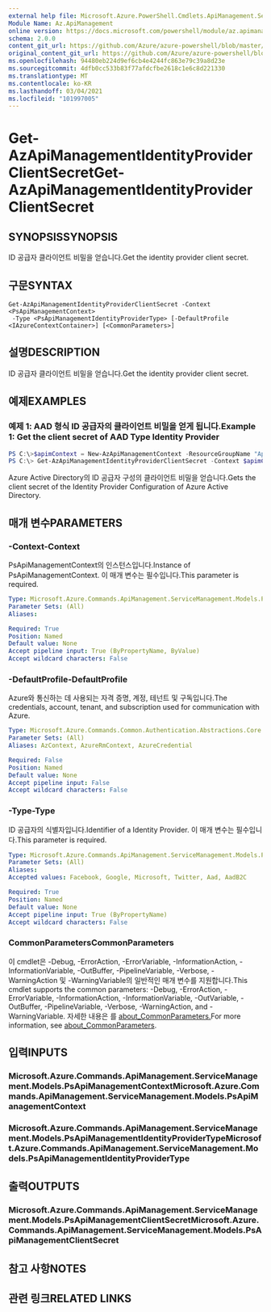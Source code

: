 ```yaml
---
external help file: Microsoft.Azure.PowerShell.Cmdlets.ApiManagement.ServiceManagement.dll-Help.xml
Module Name: Az.ApiManagement
online version: https://docs.microsoft.com/powershell/module/az.apimanagement/get-azapimanagementidentityproviderclientsecret
schema: 2.0.0
content_git_url: https://github.com/Azure/azure-powershell/blob/master/src/ApiManagement/ApiManagement/help/Get-AzApiManagementIdentityProviderClientSecret.md
original_content_git_url: https://github.com/Azure/azure-powershell/blob/master/src/ApiManagement/ApiManagement/help/Get-AzApiManagementIdentityProviderClientSecret.md
ms.openlocfilehash: 94480eb224d9ef6cb4e4244fc863e79c39a8d23e
ms.sourcegitcommit: 4dfb0cc533b83f77afdcfbe2618c1e6c8d221330
ms.translationtype: MT
ms.contentlocale: ko-KR
ms.lasthandoff: 03/04/2021
ms.locfileid: "101997005"
---
```

# <span data-ttu-id="40925-101">Get-AzApiManagementIdentityProviderClientSecret</span><span class="sxs-lookup"><span data-stu-id="40925-101">Get-AzApiManagementIdentityProviderClientSecret</span></span>

## <span data-ttu-id="40925-102">SYNOPSIS</span><span class="sxs-lookup"><span data-stu-id="40925-102">SYNOPSIS</span></span>
<span data-ttu-id="40925-103">ID 공급자 클라이언트 비밀을 얻습니다.</span><span class="sxs-lookup"><span data-stu-id="40925-103">Get the identity provider client secret.</span></span>

## <span data-ttu-id="40925-104">구문</span><span class="sxs-lookup"><span data-stu-id="40925-104">SYNTAX</span></span>

```
Get-AzApiManagementIdentityProviderClientSecret -Context <PsApiManagementContext>
 -Type <PsApiManagementIdentityProviderType> [-DefaultProfile <IAzureContextContainer>] [<CommonParameters>]
```

## <span data-ttu-id="40925-105">설명</span><span class="sxs-lookup"><span data-stu-id="40925-105">DESCRIPTION</span></span>
<span data-ttu-id="40925-106">ID 공급자 클라이언트 비밀을 얻습니다.</span><span class="sxs-lookup"><span data-stu-id="40925-106">Get the identity provider client secret.</span></span>

## <span data-ttu-id="40925-107">예제</span><span class="sxs-lookup"><span data-stu-id="40925-107">EXAMPLES</span></span>

### <span data-ttu-id="40925-108">예제 1: AAD 형식 ID 공급자의 클라이언트 비밀을 얻게 됩니다.</span><span class="sxs-lookup"><span data-stu-id="40925-108">Example 1: Get the client secret of AAD Type Identity Provider</span></span>
```powershell
PS C:\>$apimContext = New-AzApiManagementContext -ResourceGroupName "Api-Default-WestUS" -ServiceName "contoso"
PS C:\> Get-AzApiManagementIdentityProviderClientSecret -Context $apimContext -Type Aad
```

<span data-ttu-id="40925-109">Azure Active Directory의 ID 공급자 구성의 클라이언트 비밀을 얻습니다.</span><span class="sxs-lookup"><span data-stu-id="40925-109">Gets the client secret of the Identity Provider Configuration of Azure Active Directory.</span></span>

## <span data-ttu-id="40925-110">매개 변수</span><span class="sxs-lookup"><span data-stu-id="40925-110">PARAMETERS</span></span>

### <span data-ttu-id="40925-111">-Context</span><span class="sxs-lookup"><span data-stu-id="40925-111">-Context</span></span>
<span data-ttu-id="40925-112">PsApiManagementContext의 인스턴스입니다.</span><span class="sxs-lookup"><span data-stu-id="40925-112">Instance of PsApiManagementContext.</span></span>
<span data-ttu-id="40925-113">이 매개 변수는 필수입니다.</span><span class="sxs-lookup"><span data-stu-id="40925-113">This parameter is required.</span></span>

```yaml
Type: Microsoft.Azure.Commands.ApiManagement.ServiceManagement.Models.PsApiManagementContext
Parameter Sets: (All)
Aliases:

Required: True
Position: Named
Default value: None
Accept pipeline input: True (ByPropertyName, ByValue)
Accept wildcard characters: False
```

### <span data-ttu-id="40925-114">-DefaultProfile</span><span class="sxs-lookup"><span data-stu-id="40925-114">-DefaultProfile</span></span>
<span data-ttu-id="40925-115">Azure와 통신하는 데 사용되는 자격 증명, 계정, 테넌트 및 구독입니다.</span><span class="sxs-lookup"><span data-stu-id="40925-115">The credentials, account, tenant, and subscription used for communication with Azure.</span></span>

```yaml
Type: Microsoft.Azure.Commands.Common.Authentication.Abstractions.Core.IAzureContextContainer
Parameter Sets: (All)
Aliases: AzContext, AzureRmContext, AzureCredential

Required: False
Position: Named
Default value: None
Accept pipeline input: False
Accept wildcard characters: False
```

### <span data-ttu-id="40925-116">-Type</span><span class="sxs-lookup"><span data-stu-id="40925-116">-Type</span></span>
<span data-ttu-id="40925-117">ID 공급자의 식별자입니다.</span><span class="sxs-lookup"><span data-stu-id="40925-117">Identifier of a Identity Provider.</span></span>
<span data-ttu-id="40925-118">이 매개 변수는 필수입니다.</span><span class="sxs-lookup"><span data-stu-id="40925-118">This parameter is required.</span></span>

```yaml
Type: Microsoft.Azure.Commands.ApiManagement.ServiceManagement.Models.PsApiManagementIdentityProviderType
Parameter Sets: (All)
Aliases:
Accepted values: Facebook, Google, Microsoft, Twitter, Aad, AadB2C

Required: True
Position: Named
Default value: None
Accept pipeline input: True (ByPropertyName)
Accept wildcard characters: False
```

### <span data-ttu-id="40925-119">CommonParameters</span><span class="sxs-lookup"><span data-stu-id="40925-119">CommonParameters</span></span>
<span data-ttu-id="40925-120">이 cmdlet은 -Debug, -ErrorAction, -ErrorVariable, -InformationAction, -InformationVariable, -OutBuffer, -PipelineVariable, -Verbose, -WarningAction 및 -WarningVariable의 일반적인 매개 변수를 지원합니다.</span><span class="sxs-lookup"><span data-stu-id="40925-120">This cmdlet supports the common parameters: -Debug, -ErrorAction, -ErrorVariable, -InformationAction, -InformationVariable, -OutVariable, -OutBuffer, -PipelineVariable, -Verbose, -WarningAction, and -WarningVariable.</span></span> <span data-ttu-id="40925-121">자세한 내용은 를 [about_CommonParameters.](http://go.microsoft.com/fwlink/?LinkID=113216)</span><span class="sxs-lookup"><span data-stu-id="40925-121">For more information, see [about_CommonParameters](http://go.microsoft.com/fwlink/?LinkID=113216).</span></span>

## <span data-ttu-id="40925-122">입력</span><span class="sxs-lookup"><span data-stu-id="40925-122">INPUTS</span></span>

### <span data-ttu-id="40925-123">Microsoft.Azure.Commands.ApiManagement.ServiceManagement.Models.PsApiManagementContext</span><span class="sxs-lookup"><span data-stu-id="40925-123">Microsoft.Azure.Commands.ApiManagement.ServiceManagement.Models.PsApiManagementContext</span></span>

### <span data-ttu-id="40925-124">Microsoft.Azure.Commands.ApiManagement.ServiceManagement.Models.PsApiManagementIdentityProviderType</span><span class="sxs-lookup"><span data-stu-id="40925-124">Microsoft.Azure.Commands.ApiManagement.ServiceManagement.Models.PsApiManagementIdentityProviderType</span></span>

## <span data-ttu-id="40925-125">출력</span><span class="sxs-lookup"><span data-stu-id="40925-125">OUTPUTS</span></span>

### <span data-ttu-id="40925-126">Microsoft.Azure.Commands.ApiManagement.ServiceManagement.Models.PsApiManagementClientSecret</span><span class="sxs-lookup"><span data-stu-id="40925-126">Microsoft.Azure.Commands.ApiManagement.ServiceManagement.Models.PsApiManagementClientSecret</span></span>

## <span data-ttu-id="40925-127">참고 사항</span><span class="sxs-lookup"><span data-stu-id="40925-127">NOTES</span></span>

## <span data-ttu-id="40925-128">관련 링크</span><span class="sxs-lookup"><span data-stu-id="40925-128">RELATED LINKS</span></span>
